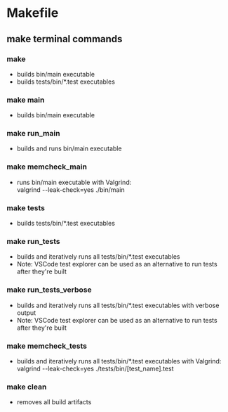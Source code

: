# Makefile
## make terminal commands

### make
* builds bin/main executable
* builds tests/bin/*.test executables

### make main
* builds bin/main executable

### make run_main
* builds and runs bin/main executable

### make memcheck_main
* runs bin/main executable with Valgrind:  
valgrind --leak-check=yes ./bin/main

### make tests
* builds tests/bin/*.test executables

### make run_tests
* builds and iteratively runs all tests/bin/*.test executables
* Note: VSCode test explorer can be used as an alternative to run tests after they're built

### make run_tests_verbose
* builds and iteratively runs all tests/bin/*.test executables with verbose output
* Note: VSCode test explorer can be used as an alternative to run tests after they're built

### make memcheck_tests
* builds and iteratively runs all tests/bin/*.test executables with Valgrind:   
valgrind --leak-check=yes ./tests/bin/[test_name].test

### make clean
* removes all build artifacts
